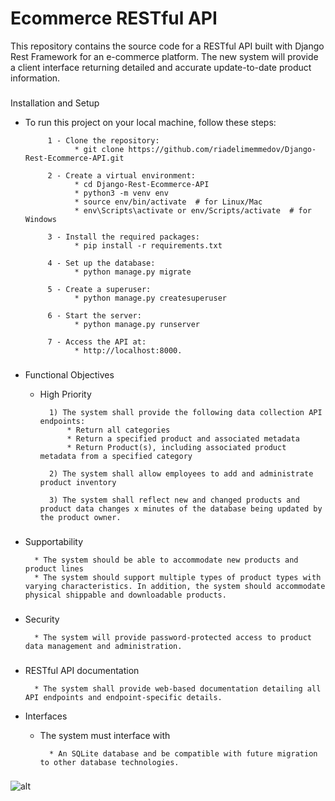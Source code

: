 
# Ecommerce RESTful API

This repository contains the source code for a RESTful API built with Django Rest Framework for an e-commerce platform.
The new system will provide a client interface returning detailed and accurate update-to-date product information.

###
Installation and Setup
   * To run this project on your local machine, follow these steps:
        
              1 - Clone the repository: 
                    * git clone https://github.com/riadelimemmedov/Django-Rest-Ecommerce-API.git

              2 - Create a virtual environment:
                    * cd Django-Rest-Ecommerce-API
                    * python3 -m venv env	
                    * source env/bin/activate  # for Linux/Mac
                    * env\Scripts\activate or env/Scripts/activate  # for Windows
              
              3 - Install the required packages:
                    * pip install -r requirements.txt

              4 - Set up the database:
                    * python manage.py migrate

              5 - Create a superuser:
                    * python manage.py createsuperuser

              6 - Start the server:
                    * python manage.py runserver

              7 - Access the API at:
                    * http://localhost:8000.

###

* Functional Objectives
    
    - High Priority
            
            1) The system shall provide the following data collection API endpoints:
                * Return all categories
                * Return a specified product and associated metadata
                * Return Product(s), including associated product metadata from a specified category
            
            2) The system shall allow employees to add and administrate product inventory
            
            3) The system shall reflect new and changed products and product data changes x minutes of the database being updated by the product owner.



###

* Supportability
    
        * The system should be able to accommodate new products and product lines
        * The system should support multiple types of product types with varying characteristics. In addition, the system should accommodate physical shippable and downloadable products.


###


* Security

        
        * The system will provide password-protected access to product data management and administration.

###

* RESTful API documentation
    
        
        * The system shall provide web-based documentation detailing all API endpoints and endpoint-specific details.


* Interfaces
    - The system must interface with 
            
            * An SQLite database and be compatible with future migration to other database technologies.

###
![alt](file:///C:/Users/user/Downloads/Screenshot%202023-05-13%20193317.webp)